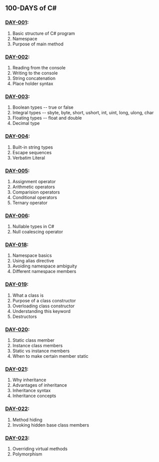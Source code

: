 ## 100-DAYS of C#

### [DAY-001](./DAY-001):
1. Basic structure of C# program
2. Namespace
3. Purpose of main method

### [DAY-002](./DAY-002):
1. Reading from the console
2. Writing to the console
3. String concatenation
4. Place holder syntax

### [DAY-003](./DAY-003):
1. Boolean types -- true or false
2. Integral types -- sbyte, byte, short, ushort, int, uint, long, ulong, char
3. Floating types -- float and double
4. Decimal type

### [DAY-004](./DAY-004):
1. Built-in string types
2. Escape sequences
3. Verbatim Literal

### [DAY-005](./DAY-005):
1. Assignment operator
2. Arithmetic operators
3. Comparision operators
4. Conditional operators
5. Ternary operator

### [DAY-006](./DAY-006):
1. Nullable types in C#
2. Null coalescing operator

### [DAY-018](./DAY-018):
1. Namespace basics
2. Using alias directive
3. Avoiding namespace ambiguity
4. Different namespace members

### [DAY-019](./DAY-019):
1. What a class is
2. Purpose of a class constructor
3. Overloading class constructor
4. Understanding this keyword
5. Destructors

### [DAY-020](./DAY-020):
1. Static class member
2. Instance class members
3. Static vs instance members
4. When to make certain member static

### [DAY-021](./DAY-021):
1. Why inheritance
2. Advantages of inheritance
3. Inheritance syntax
4. Inheritance concepts

### [DAY-022](./DAY-022):
1. Method hiding
2. Invoking hidden base class members

### [DAY-023](./DAY-023):
1. Overriding virtual methods
2. Polymorphism


